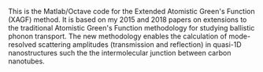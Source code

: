 This is the Matlab/Octave code for the Extended Atomistic Green's Function (XAGF) method. It is based on my 2015 and 2018 papers on extensions to the traditional Atomistic Green's Function methodology for studying ballistic phonon transport. The new methodology enables the calculation of mode-resolved scattering amplitudes (transmission and reflection) in quasi-1D nanostructures such the the intermolecular junction between carbon nanotubes.

